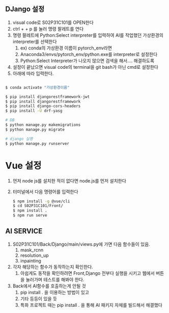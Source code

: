 ## DJango 설정

1. visual code로 S02P31C101를 OPEN한다
2. ctrl + <shift> + p 를 눌러 명령 팔레트를  연다
3. 명령 팔레트에 Python:Select interpreter를 입력하여  AI를 작업했던 가상환경의 interpreter를 선택한다
   1. ex) conda의 가상환경 이름이 pytorch_env라면
   2. Anaconda3/envs/pytorch_env/python.exe를 interpreter로 설정한다
   3. Python:Select Interpreter가 나오지 않으면 검색을 해서.... 해결하도록
4. 설정이 끝났으면 visual code의 terminal을 git bash가 아닌 cmd로 설정한다
5. 아래에 따라 입력한다.

```bash

$ conda activate "가상환경이름"

$ pip install djangorestframework-jwt
$ pip install djangorestframework
$ pip install django-cors-headers
$ pip install -U drf-yasg
```

```bash
# DB
$ python manage.py makemigrations
$ python manage.py migrate

# django 실행
$ python manage.py runserver  
```








#  Vue 설정

1. 먼저 node js를 설치한 적이 없다면 node.js를 먼저 설치한다

2. 터미널에서 다음 명령어를 입력한다

   ```bash
   $ npm install -g @vue/cli
   $ cd S02P31C101/Front/
   $ npm install .
   $ npm run serve
   ```

## AI SERVICE

1. S02P31C101/Back/Django/main/views.py에 가면 다음 함수들이 있음.
   1. mask_rcnn
   2. resolution_up
   3. inpainting
2. 각자 해당하는 함수가 동작하는지 확인한다.
   1. 아쉽게도 동작을 확인하려면 Front,Django 전부다 실행을 시키고 웹에서 버튼을 눌러가며 테스트를 해봐야 한다.
3. Back에서 AI함수를 호출하는게 안될 것 
   1. pip install . 을 이용하는 방법이 있고
   2. 기타 등등이 있을 듯
   3. 특화 프로젝트 때는 pip install . 을 통해 AI 패키지 자체를 빌드해서 해결했다



